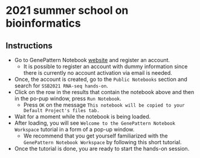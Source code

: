 # 2021 summer school on bioinformatics

## Instructions
- Go to GenePattern Notebook [website](https://notebook.genepattern.org/hub/login/form) and register an account.
    - It is possible to register an account with dummy information since there is currently no account activation via email is needed.
- Once, the account is created, go to the `Public Notebooks` section and search for `SSB2021 RNA-seq hands-on`.
- Click on the row in the results that contain the notebook above and then in the po-pup window, press `Run Notebook`.
    - Press `OK` on the message `This notebook will be copied to your Default Project's files tab.`
- Wait for a moment while the notebook is being loaded.
- After loading, you will see `Welcome to the GenePattern Notebook Workspace` tutorial in a form of a pop-up window. 
    - We recommend that you get yourself familiarized with the `GenePattern Notebook Workspace` by following this short tutorial.
- Once the tutorial is done, you are ready to start the hands-on session.

